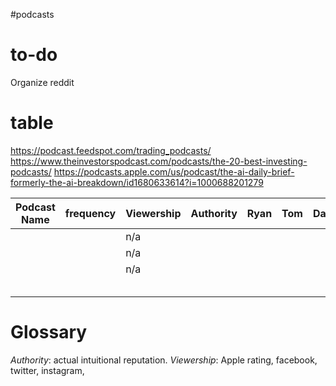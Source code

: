 #podcasts

# to-do
Organize reddit
# table
https://podcast.feedspot.com/trading_podcasts/
https://www.theinvestorspodcast.com/podcasts/the-20-best-investing-podcasts/
https://podcasts.apple.com/us/podcast/the-ai-daily-brief-formerly-the-ai-breakdown/id1680633614?i=1000688201279


| Podcast Name | frequency | Viewership | Authority | Ryan | Tom | Date |
| ------------ | --------- | ---------- | --------- | ---- | --- | ---- |
|              |           | n/a        |           |      |     |      |
|              |           | n/a        |           |      |     |      |
|              |           | n/a        |           |      |     |      |
|              |           |            |           |      |     |      |
|              |           |            |           |      |     |      |
|              |           |            |           |      |     |      |
|              |           |            |           |      |     |      |
|              |           |            |           |      |     |      |

# Glossary
*Authority*: actual intuitional reputation.
*Viewership*:  Apple rating, facebook, twitter, instagram, 